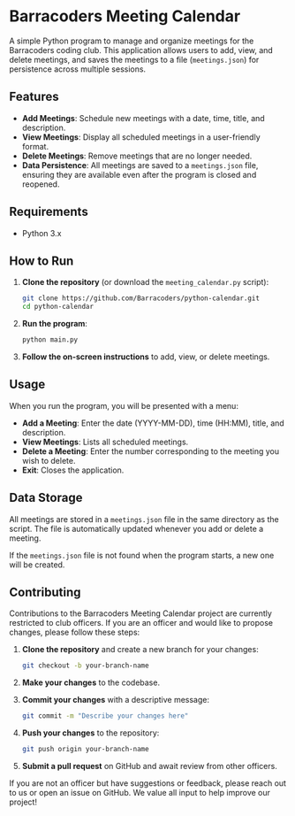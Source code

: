 # Barracoders Meeting Calendar

A simple Python program to manage and organize meetings for the Barracoders coding club. This application allows users to add, view, and delete meetings, and saves the meetings to a file (`meetings.json`) for persistence across multiple sessions.

## Features

- **Add Meetings**: Schedule new meetings with a date, time, title, and description.
- **View Meetings**: Display all scheduled meetings in a user-friendly format.
- **Delete Meetings**: Remove meetings that are no longer needed.
- **Data Persistence**: All meetings are saved to a `meetings.json` file, ensuring they are available even after the program is closed and reopened.

## Requirements

- Python 3.x

## How to Run

1. **Clone the repository** (or download the `meeting_calendar.py` script):

    ```bash
    git clone https://github.com/Barracoders/python-calendar.git
    cd python-calendar
    ```

2. **Run the program**:

    ```bash
    python main.py
    ```

3. **Follow the on-screen instructions** to add, view, or delete meetings.

## Usage

When you run the program, you will be presented with a menu:


- **Add a Meeting**: Enter the date (YYYY-MM-DD), time (HH:MM), title, and description.
- **View Meetings**: Lists all scheduled meetings.
- **Delete a Meeting**: Enter the number corresponding to the meeting you wish to delete.
- **Exit**: Closes the application.

## Data Storage

All meetings are stored in a `meetings.json` file in the same directory as the script. The file is automatically updated whenever you add or delete a meeting.

If the `meetings.json` file is not found when the program starts, a new one will be created.

## Contributing

Contributions to the Barracoders Meeting Calendar project are currently restricted to club officers. If you are an officer and would like to propose changes, please follow these steps:
1. **Clone the repository** and create a new branch for your changes:

    ```bash
    git checkout -b your-branch-name
    ```

2. **Make your changes** to the codebase.

3. **Commit your changes** with a descriptive message:

    ```bash
    git commit -m "Describe your changes here"
    ```

4. **Push your changes** to the repository:

    ```bash
    git push origin your-branch-name
    ```

5. **Submit a pull request** on GitHub and await review from other officers.

If you are not an officer but have suggestions or feedback, please reach out to us or open an issue on GitHub. We value all input to help improve our project!

